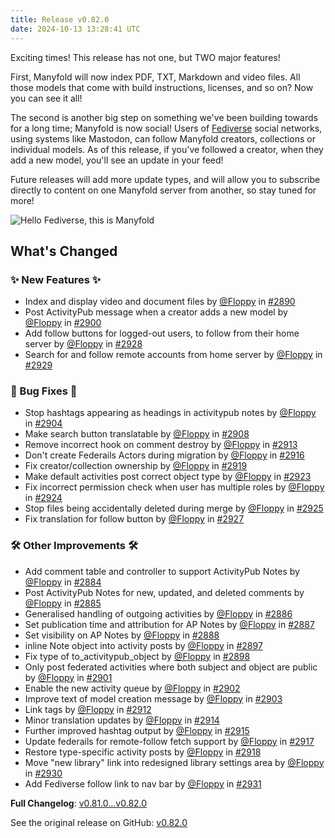 ```yaml
---
title: Release v0.82.0
date: 2024-10-13 13:28:41 UTC
---
```

Exciting times! This release has not one, but TWO major features!

First, Manyfold will now index PDF, TXT, Markdown and video files. All those models that come with build instructions, licenses, and so on? Now you can see it all!

The second is another big step on something we've been building towards for a long time; Manyfold is now social! Users of [Fediverse](https://www.fediverse.to/) social networks, using systems like Mastodon, can follow Manyfold creators, collections or individual models. As of this release, if you've followed a creator, when they add a new model, you'll see an update in your feed!

Future releases will add more update types, and will allow you to subscribe directly to content on one Manyfold server from another, so stay tuned for more!

![Hello Fediverse, this is Manyfold](https://github.com/user-attachments/assets/be789621-ddc2-4b85-a979-f1147ea598d4)

## What's Changed
### ✨ New Features ✨
* Index and display video and document files by [@Floppy](https://github.com/Floppy) in [#2890](https://github.com/manyfold3d/manyfold/pull/2890)
* Post ActivityPub message when a creator adds a new model by [@Floppy](https://github.com/Floppy) in [#2900](https://github.com/manyfold3d/manyfold/pull/2900)
* Add follow buttons for logged-out users, to follow from their home server by [@Floppy](https://github.com/Floppy) in [#2928](https://github.com/manyfold3d/manyfold/pull/2928)
* Search for and follow remote accounts from home server by [@Floppy](https://github.com/Floppy) in [#2929](https://github.com/manyfold3d/manyfold/pull/2929)
### 🐛 Bug Fixes 🐛
* Stop hashtags appearing as headings in activitypub notes by [@Floppy](https://github.com/Floppy) in [#2904](https://github.com/manyfold3d/manyfold/pull/2904)
* Make search button translatable by [@Floppy](https://github.com/Floppy) in [#2908](https://github.com/manyfold3d/manyfold/pull/2908)
* Remove incorrect hook on comment destroy by [@Floppy](https://github.com/Floppy) in [#2913](https://github.com/manyfold3d/manyfold/pull/2913)
* Don't create Federails Actors during migration by [@Floppy](https://github.com/Floppy) in [#2916](https://github.com/manyfold3d/manyfold/pull/2916)
* Fix creator/collection ownership by [@Floppy](https://github.com/Floppy) in [#2919](https://github.com/manyfold3d/manyfold/pull/2919)
* Make default activities post correct object type by [@Floppy](https://github.com/Floppy) in [#2923](https://github.com/manyfold3d/manyfold/pull/2923)
* Fix incorrect permission check when user has multiple roles by [@Floppy](https://github.com/Floppy) in [#2924](https://github.com/manyfold3d/manyfold/pull/2924)
* Stop files being accidentally deleted during merge by [@Floppy](https://github.com/Floppy) in [#2925](https://github.com/manyfold3d/manyfold/pull/2925)
* Fix translation for follow button by [@Floppy](https://github.com/Floppy) in [#2927](https://github.com/manyfold3d/manyfold/pull/2927)
### 🛠️ Other Improvements 🛠️
* Add comment table and controller to support ActivityPub Notes by [@Floppy](https://github.com/Floppy) in [#2884](https://github.com/manyfold3d/manyfold/pull/2884)
* Post ActivityPub Notes for new, updated, and deleted comments by [@Floppy](https://github.com/Floppy) in [#2885](https://github.com/manyfold3d/manyfold/pull/2885)
* Generalised handling of outgoing activities by [@Floppy](https://github.com/Floppy) in [#2886](https://github.com/manyfold3d/manyfold/pull/2886)
* Set publication time and attribution for AP Notes by [@Floppy](https://github.com/Floppy) in [#2887](https://github.com/manyfold3d/manyfold/pull/2887)
* Set visibility on AP Notes by [@Floppy](https://github.com/Floppy) in [#2888](https://github.com/manyfold3d/manyfold/pull/2888)
* inline Note object into activity posts by [@Floppy](https://github.com/Floppy) in [#2897](https://github.com/manyfold3d/manyfold/pull/2897)
* Fix type of to_activitypub_object by [@Floppy](https://github.com/Floppy) in [#2898](https://github.com/manyfold3d/manyfold/pull/2898)
* Only post federated activities where both subject and object are public by [@Floppy](https://github.com/Floppy) in [#2901](https://github.com/manyfold3d/manyfold/pull/2901)
* Enable the new activity queue by [@Floppy](https://github.com/Floppy) in [#2902](https://github.com/manyfold3d/manyfold/pull/2902)
* Improve text of model creation message by [@Floppy](https://github.com/Floppy) in [#2903](https://github.com/manyfold3d/manyfold/pull/2903)
* Link tags by [@Floppy](https://github.com/Floppy) in [#2912](https://github.com/manyfold3d/manyfold/pull/2912)
* Minor translation updates by [@Floppy](https://github.com/Floppy) in [#2914](https://github.com/manyfold3d/manyfold/pull/2914)
* Further improved hashtag output by [@Floppy](https://github.com/Floppy) in [#2915](https://github.com/manyfold3d/manyfold/pull/2915)
* Update federails for remote-follow fetch support by [@Floppy](https://github.com/Floppy) in [#2917](https://github.com/manyfold3d/manyfold/pull/2917)
* Restore type-specific activity posts by [@Floppy](https://github.com/Floppy) in [#2918](https://github.com/manyfold3d/manyfold/pull/2918)
* Move "new library" link into redesigned library settings area by [@Floppy](https://github.com/Floppy) in [#2930](https://github.com/manyfold3d/manyfold/pull/2930)
* Add Fediverse follow link to nav bar by [@Floppy](https://github.com/Floppy) in [#2931](https://github.com/manyfold3d/manyfold/pull/2931)


**Full Changelog**: [v0.81.0...v0.82.0](https://github.com/manyfold3d/manyfold/compare/v0.81.0...v0.82.0)

See the original release on GitHub: [v0.82.0](https://github.com/manyfold3d/manyfold/releases/tag/v0.82.0)
